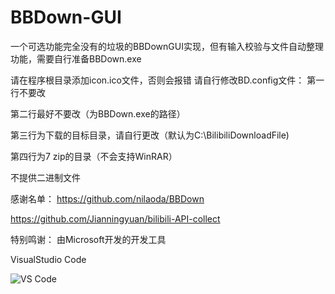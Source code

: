 # BBDown-GUI
一个可选功能完全没有的垃圾的BBDownGUI实现，但有输入校验与文件自动整理功能，需要自行准备BBDown.exe

请在程序根目录添加icon.ico文件，否则会报错
请自行修改BD.config文件：
  第一行不要改
	
  第二行最好不要改（为BBDown.exe的路径）
	
  第三行为下载的目标目录，请自行更改（默认为C:\BilibiliDownloadFile)
	
  第四行为7 zip的目录（不会支持WinRAR）
	
  
不提供二进制文件

感谢名单：
https://github.com/nilaoda/BBDown

https://github.com/Jianningyuan/bilibili-API-collect

特别鸣谢：
由Microsoft开发的开发工具

VisualStudio Code

![VS Code](https://user-images.githubusercontent.com/102419562/184606958-03e6e83d-4d7f-4e58-8ed6-5739ba49527b.png)
